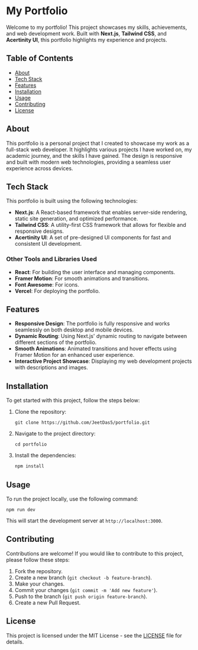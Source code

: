 # My Portfolio

Welcome to my portfolio! This project showcases my skills, achievements, and web development work. Built with **Next.js**, **Tailwind CSS**, and **Acertinity UI**, this portfolio highlights my experience and projects.

## Table of Contents

- [About](#about)
- [Tech Stack](#tech-stack)
- [Features](#features)
- [Installation](#installation)
- [Usage](#usage)
- [Contributing](#contributing)
- [License](#license)

## About

This portfolio is a personal project that I created to showcase my work as a full-stack web developer. It highlights various projects I have worked on, my academic journey, and the skills I have gained. The design is responsive and built with modern web technologies, providing a seamless user experience across devices.

## Tech Stack

This portfolio is built using the following technologies:

- **Next.js**: A React-based framework that enables server-side rendering, static site generation, and optimized performance.
- **Tailwind CSS**: A utility-first CSS framework that allows for flexible and responsive designs.
- **Acertinity UI**: A set of pre-designed UI components for fast and consistent UI development.

### Other Tools and Libraries Used

- **React**: For building the user interface and managing components.
- **Framer Motion**: For smooth animations and transitions.
- **Font Awesome**: For icons.
- **Vercel**: For deploying the portfolio.

## Features

- **Responsive Design**: The portfolio is fully responsive and works seamlessly on both desktop and mobile devices.
- **Dynamic Routing**: Using Next.js' dynamic routing to navigate between different sections of the portfolio.
- **Smooth Animations**: Animated transitions and hover effects using Framer Motion for an enhanced user experience.
- **Interactive Project Showcase**: Displaying my web development projects with descriptions and images.

## Installation

To get started with this project, follow the steps below:

1. Clone the repository:
   ```
   git clone https://github.com/JeetDas5/portfolio.git
   ```


2. Navigate to the project directory:
   ```
   cd portfolio
   ````

3. Install the dependencies:
   ```bash
   npm install
   ```


## Usage

To run the project locally, use the following command:

   ```
   npm run dev
   ````


This will start the development server at `http://localhost:3000`.

## Contributing

Contributions are welcome! If you would like to contribute to this project, please follow these steps:

1. Fork the repository.
2. Create a new branch (`git checkout -b feature-branch`).
3. Make your changes.
4. Commit your changes (`git commit -m 'Add new feature'`).
5. Push to the branch (`git push origin feature-branch`).
6. Create a new Pull Request.

## License

This project is licensed under the MIT License - see the [LICENSE](LICENSE) file for details.



